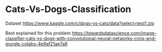 # Cats-Vs-Dogs-Classification

Dataset https://www.kaggle.com/c/dogs-vs-cats/data?select=test1.zip


Best explained for this problem https://towardsdatascience.com/image-classifier-cats-vs-dogs-with-convolutional-neural-networks-cnns-and-google-colabs-4e9af21ae7a8
